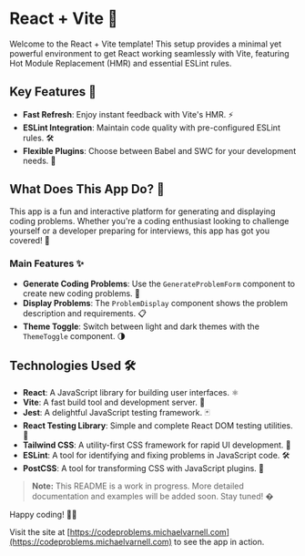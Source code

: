 # React + Vite 🚀

Welcome to the React + Vite template! This setup provides a minimal yet powerful environment to get React working seamlessly with Vite, featuring Hot Module Replacement (HMR) and essential ESLint rules.

## Key Features 🌟

- **Fast Refresh**: Enjoy instant feedback with Vite's HMR. ⚡
- **ESLint Integration**: Maintain code quality with pre-configured ESLint rules. 🛠️
- **Flexible Plugins**: Choose between Babel and SWC for your development needs. 🔧

## What Does This App Do? 🤔

This app is a fun and interactive platform for generating and displaying coding problems. Whether you're a coding enthusiast looking to challenge yourself or a developer preparing for interviews, this app has got you covered! 🎉

### Main Features ✨

- **Generate Coding Problems**: Use the `GenerateProblemForm` component to create new coding problems. 📝
- **Display Problems**: The `ProblemDisplay` component shows the problem description and requirements. 📋
- **Theme Toggle**: Switch between light and dark themes with the `ThemeToggle` component. 🌗

## Technologies Used 🛠️

- **React**: A JavaScript library for building user interfaces. ⚛️
- **Vite**: A fast build tool and development server. 🚀
- **Jest**: A delightful JavaScript testing framework. 🃏
- **React Testing Library**: Simple and complete React DOM testing utilities. 🧪
- **Tailwind CSS**: A utility-first CSS framework for rapid UI development. 💨
- **ESLint**: A tool for identifying and fixing problems in JavaScript code. 🛠️
- **PostCSS**: A tool for transforming CSS with JavaScript plugins. 🎨


> **Note:** This README is a work in progress. More detailed documentation and examples will be added soon. Stay tuned! �


Happy coding! 🎉🚀

Visit the site at [https://codeproblems.michaelvarnell.com](https://codeproblems.michaelvarnell.com) to see the app in action.
